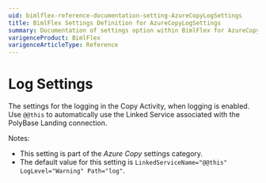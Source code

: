 ```yaml
---
uid: bimlflex-reference-documentation-setting-AzureCopyLogSettings
title: BimlFlex Settings Definition for AzureCopyLogSettings
summary: Documentation of settings option within BimlFlex for AzureCopyLogSettings
varigenceProduct: BimlFlex
varigenceArticleType: Reference
---
```


# Log Settings

The settings for the logging in the Copy Activity, when logging is enabled. Use `@@this` to automatically use the Linked Service associated with the PolyBase Landing connection.

Notes:

* This setting is part of the *Azure Copy* settings category.
* The default value for this setting is `LinkedServiceName="@@this" LogLevel="Warning" Path="log"`.